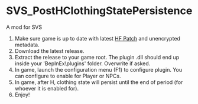 # SVS_PostHClothingStatePersistence
A mod for SVS
1. Make sure game is up to date with latest [HF Patch](https://github.com/ManlyMarco/SVS-HF_Patch/releases/) and unencrypted metadata.
2. Download the latest release.
3. Extract the release to your game root. The plugin .dll should end up inside your 'BepInEx\plugins' folder. Overwrite if asked.
4. In game, launch the configuration menu (F1) to configure plugin.  You can configure to enable for Player or NPCs.
5. In game, after H, clothing state will persist until the end of period (for whoever it is enabled for).
6. Enjoy!
